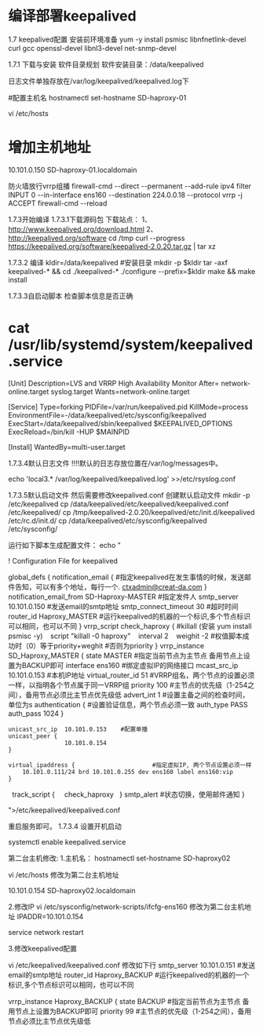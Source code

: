 # 编译部署keepalived

1.7 keepalived配置
安装前环境准备
yum -y install psmisc libnfnetlink-devel curl gcc openssl-devel libnl3-devel net-snmp-devel

1.7.1 下载与安装
软件目录规划
软件安装目录：/data/keepalived

日志文件单独存放在/var/log/keepalived/keepalived.log下

#配置主机名
hostnamectl set-hostname SD-haproxy-01

vi /etc/hosts
# 增加主机地址
10.101.0.150    SD-haproxy-01.localdomain


防火墙放行vrrp组播
firewall-cmd --direct --permanent --add-rule ipv4 filter INPUT 0 --in-interface ens160 --destination 224.0.0.18 --protocol vrrp -j ACCEPT
firewall-cmd --reload

1.7.3开始编译
1.7.3.1下载源码包
 下载站点：
 1、http://www.keepalived.org/download.html
 2、http://keepalived.org/software
 cd /tmp
 curl --progress https://keepalived.org/software/keepalived-2.0.20.tar.gz | tar xz

1.7.3.2 编译
kldir=/data/keepalived #安装目录
mkdir -p $kldir
tar -axf keepalived-* && cd ./keepalived-*
./configure  --prefix=$kldir
make && make install


1.7.3.3自启动脚本
检查脚本信息是否正确
# cat /usr/lib/systemd/system/keepalived.service 
[Unit]
Description=LVS and VRRP High Availability Monitor
After= network-online.target syslog.target
Wants=network-online.target

[Service]
Type=forking
PIDFile=/var/run/keepalived.pid
KillMode=process
EnvironmentFile=-/data/keepalived/etc/sysconfig/keepalived
ExecStart=/data/keepalived/sbin/keepalived $KEEPALIVED_OPTIONS
ExecReload=/bin/kill -HUP $MAINPID

[Install]
WantedBy=multi-user.target

1.7.3.4默认日志文件
!!!!默认的日志存放位置在/var/log/messages中。

echo 'local3.* /var/log/keepalived/keepalived.log' >>/etc/rsyslog.conf                             

1.7.3.5默认启动文件
然后需要修改keepalived.conf
创建默认启动文件
mkdir -p /etc/keepalived
cp /data/keepalived/etc/keepalived/keepalived.conf  /etc/keepalived/
cp /tmp/keepalived-2.0.20/keepalived/etc/init.d/keepalived  /etc/rc.d/init.d/
cp /data/keepalived/etc/sysconfig/keepalived  /etc/sysconfig/

运行如下脚本生成配置文件：
echo "
 
! Configuration File for keepalived

global_defs {
   notification_email {                    #指定keepalived在发生事情的时候，发送邮件告知，可以有多个地址，每行一个.
     ctxadmin@creat-da.com
   }
   notification_email_from SD-Haproxy-MASTER   #指定发件人
   smtp_server 10.101.0.150     #发送email的smtp地址
   smtp_connect_timeout 30       #超时时间
   router_id Haproxy_MASTER      #运行keepalived的机器的一个标识,多个节点标识可以相同，也可以不同
}
vrrp_script check_haproxy {        #killall (安装 yum install psmisc -y)
   script "killall -0 haproxy"
   interval 2
   weighit -2                        #权值脚本成功时（0）等于priority+weghit #否则为priority
   }
vrrp_instance  SD_Haproxy_MASTER {
    state MASTER                    #指定当前节点为主节点 备用节点上设置为BACKUP即可
    interface ens160                #绑定虚拟IP的网络接口
    mcast_src_ip 10.101.0.153       #本机IP地址 
	virtual_router_id 51            #VRRP组名，两个节点的设置必须一样，以指明各个节点属于同一VRRP组
    priority 100                    #主节点的优先级（1-254之间），备用节点必须比主节点优先级低
    advert_int 1                    #设置主备之间的检查时间，单位为s
    authentication {                #设置验证信息，两个节点必须一致
        auth_type PASS
        auth_pass 1024
    }

    unicast_src_ip  10.101.0.153	#配置单播
    unicast_peer {
                    10.101.0.154
    }

    virtual_ipaddress {                      #指定虚拟IP, 两个节点设置必须一样
        10.101.0.111/24 brd 10.101.0.255 dev ens160 label ens160:vip
    }
    track_script {
    check_haproxy
    }
    smtp_alert            #状态切换，使用邮件通知
}

">/etc/keepalived/keepalived.conf
 
重启服务即可。
1.7.3.4 设置开机启动

systemctl enable keepalived.service 




第二台主机修改:
1.主机名：
hostnamectl set-hostname SD-haproxy02

vi /etc/hosts
修改为第二台主机地址

10.101.0.154    SD-haproxy02.localdomain

2.修改IP
vi  /etc/sysconfig/network-scripts/ifcfg-ens160
修改为第二台主机地址
IPADDR=10.101.0.154

service network restart

3.修改keepalived配置

vi /etc/keepalived/keepalived.conf
修改如下行
   smtp_server 10.101.0.151				#发送email的smtp地址
   router_id  Haproxy_BACKUP			#运行keepalived的机器的一个标识,多个节点标识可以相同，也可以不同

vrrp_instance Haproxy_BACKUP {
    state BACKUP					#指定当前节点为主节点 备用节点上设置为BACKUP即可
    priority 99					#主节点的优先级（1-254之间），备用节点必须比主节点优先级低
	





